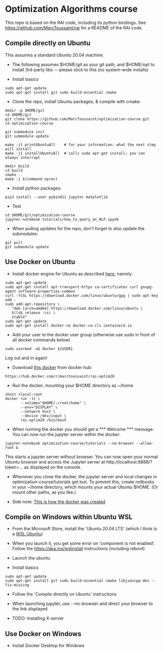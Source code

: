 # Optimization Algorithms course

This repo is based on the RAI code, including its python bindings. See https://github.com/MarcToussaint/rai for a README of the RAI code.



## Compile directly on Ubuntu

This assumes a standard Ubuntu 20.04 machine.

* The following assumes $HOME/git as your git path, and $HOME/opt
to install 3rd-party libs -- please stick to this (no system-wide installs)

* Install basics
```
sudo apt-get update
sudo apt-get install git sudo build-essential cmake
```

* Clone the repo, install Ubuntu packages, & compile with cmake:
```
mkdir -p $HOME/git
cd $HOME/git
git clone https://github.com/MarcToussaint/optimization-course.git
cd optimization-course

git submodule init
git submodule update

make -j1 printUbuntuAll    # for your information: what the next step will install
make -j1 installUbuntuAll  # calls sudo apt-get install; you can always interrupt

mkdir build
cd build
cmake ..
make -j $(command nproc)
```

* Install python packages:
```
pip3 install --user pybind11 jupyter matplotlib
```

* Test
```
cd $HOME/git/optimization-course
jupyter-notebook tutorials/how_to_query_an_NLP.ipynb
```

* When pulling updates for the repo, don't forget to also update the submodules:
```
git pull
git submodule update
```

## Use Docker on Ubuntu

* Install docker engine for Ubuntu as described [here](https://docs.docker.com/engine/install/ubuntu/), namely:
```
sudo apt-get update
sudo apt-get install apt-transport-https ca-certificates curl gnupg-agent software-properties-common
curl -fsSL https://download.docker.com/linux/ubuntu/gpg | sudo apt-key add -
sudo add-apt-repository \
   "deb [arch=amd64] https://download.docker.com/linux/ubuntu \
   $(lsb_release -cs) \
   stable"
sudo apt-get update
sudo apt-get install docker-ce docker-ce-cli containerd.io
```

* Add your user to the docker user group (otherwise use *sudo* in front of all docker commands below)
```
sudo usermod -aG docker ${USER}
```
Log out and in again!

* Download [this docker](https://hub.docker.com/r/marctoussaint/rai-optim20) from docker hub:
```
https://hub.docker.com/r/marctoussaint/rai-optim20
```

* Run the docker, mounting your $HOME directory as ~/home
```
xhost +local:root
docker run -it \
       --volume="$HOME/:/root/home" \
       --env="DISPLAY" \
       --network host \
       --device /dev/input \
       rai-optim20 /bin/bash
```

* When running the docker you should get a *** Welcome *** message. You can now run the jupyter server within the docker:
```
jupyter-notebook optimization-course/tutorials --no-browser --allow-root &
```
This starts a jupyter server without browser. You can now open your normal Ubuntu browser and access the Jupyter server at
http://localhost:8888/?token=... as displayed on the console.

* Whenever you close the docker, the jupyter server and local changes in optimization-course/tutorials get lost. To prevent this, create notbooks in your ~/home directory, which mounts your actual Ubuntu $HOME. (Or mount other paths, as you like.)

* Side note: [This is how the docker was created](https://github.com/MarcToussaint/rai-maintenance/tree/master/docker/optim20)

## Compile on Windows within Ubuntu WSL

* From the Microsoft Store, install the 'Ubuntu 20.04 LTS' (which I think is a [WSL Ubuntu](https://ubuntu.com/wsl))

* When you launch it, you get some error on 'component is not enabled'. Follow the https://aka.ms/wslinstall instructions (including reboot)

* Launch the ubuntu

* Install basics
```
sudo apt-get update
sudo apt-get install git sudo build-essential cmake libjsoncpp-dev --fix-missing
```
* Follow the 'Compile directly on Ubuntu' instructions

* When launching jupyter, use --no-browser and direct your browser to the link displayed

* TODO: Installing X-server

## Use Docker on Windows

* Install Docker Desktop for Windows





<!---
# Documentation
* [Sphinx documentation (preliminary)](https://marctoussaint.github.io/optimization-course/)
--->
